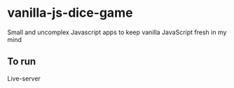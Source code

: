 # vanilla-js-dice-game
Small and uncomplex Javascript apps to keep vanilla JavaScript fresh in my mind

## To run
Live-server